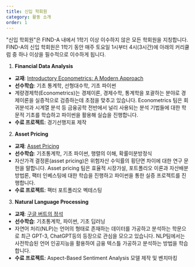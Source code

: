 ```yaml
---
title: 신입 학회원
category: 활동 소개
order: 1
---
```

"신입 학회원"은 FIND-A 내에서 1학기 이상 이수하지 않은 모든 학회원을 지칭합니다.  
FIND-A의 신입 학회원은 1학기 동안 매주 토요일 1시부터 4시(3시간)에 아래의 커리큘럼 중 하나 이상을 필수적으로 이수하게 됩니다. 

1. **Financial Data Analysis**  
  - **교재**: [Introductory Econometrics: A Modern Approach](https://www.amazon.com/Introductory-Econometrics-Modern-Approach-Economics/dp/1111531048)
  - **선수학습**: 기초 통계학, 선형대수학, 기초 파이썬 
  - 계량경제학(Econometrics)는 경제이론, 경제수학, 통계학을 포괄하는 분야로 경제이론을 실증적으로 검증하는데 초점을 맞추고 있습니다. Econometrics 팀은 회귀분석과 시계열 분석 등 금융공학 전반에서 널리 사용되는 분석 기법들에 대한 학문적 기초를 학습하고 파이썬을 활용해 실습을 진행합니다. 
  - **수료 프로젝트**: 경기선행지표 제작  
  
2. **Asset Pricing**
  - **교재**: [Asset Pricing](https://www.johnhcochrane.com/asset-pricing)
  - **선수학습**: 기초통계학, 기초 파이썬, 행렬의 이해, 확률미분방정식
  - 자산가격 결정론(asset pricing)은 위험자산 수익률의 횡단면 차이에 대한 연구 문헌을 말합니다. Asset pricing 팀은 효율적 시장가설, 포트폴리오 이론과 자산배분 방법론, 팩터 인베스팅에 대한 학습을 진행하고 파이썬을 통한 실증 프로젝트를 진행합니다.
  - **수료 프로젝트**: 팩터 포트폴리오 벡테스팅  
    
3. **Natural Language Processing**
  - **교재**: [구글 버트의 정석](http://www.yes24.com/Product/Goods/104491152)
  - **선수학습**: 기초통계학, 파이썬, 기초 딥러닝
  - 자연어 처리(NLP)는 언어의 형태로 존재하는 데이터를 가공하고 분석하는 학문으로 최근 GPT-3, ChatGPT등의 등장으로 관심을 모으고 있습니다. NLP팀에서는 사전학습된 언어 인공지능을 활용하여 금융 텍스틀 가공하고 분석하는 방법을 학습합니다.
  - **수료 프로젝트**: Aspect-Based Sentiment Analysis 모델 제작 및 벤치마킹
